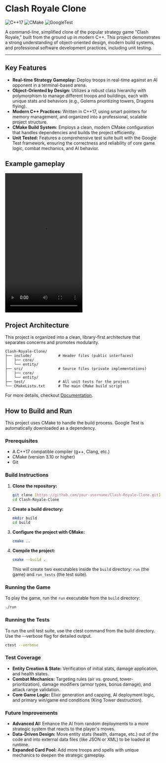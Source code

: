 # Clash Royale Clone

![C++17](https://img.shields.io/badge/C%2B%2B-17-blue.svg)
![CMake](https://img.shields.io/badge/build-CMake-green.svg)
![GoogleTest](https://img.shields.io/badge/tested%20with-GoogleTest-red.svg)

A command-line, simplified clone of the popular strategy game "Clash Royale," built from the ground up in modern C++. This project demonstrates a strong understanding of object-oriented design, modern build systems, and professional software development practices, including unit testing.

---

## Key Features

* **Real-time Strategy Gameplay:** Deploy troops in real-time against an AI opponent in a terminal-based arena.
* **Object-Oriented by Design:** Utilizes a robust class hierarchy with polymorphism to manage different troops and buildings, each with unique stats and behaviors (e.g., Golems prioritizing towers, Dragons flying).
* **Modern C++ Practices:** Written in C++17, using smart pointers for memory management, and organized into a professional, scalable project structure.
* **CMake Build System:** Employs a clean, modern CMake configuration that handles dependencies and builds the project efficiently.
* **Unit Tested:** Features a comprehensive test suite built with the Google Test framework, ensuring the correctness and reliability of core game logic, combat mechanics, and AI behavior.

## Example gameplay
<video controls src="Sample_Gameplay.mp4" title="Title" width = "250" height="450"></video>

## Project Architecture

This project is organized into a clean, library-first architecture that separates concerns and promotes modularity.
```
Clash-Royale-Clone/
├── include/            # Header files (public interfaces)
│   ├── core/
│   └── entity/
├── src/                # Source files (private implementations)
│   ├── core/
│   └── entity/
├── test/               # All unit tests for the project
└── CMakeLists.txt      # The main CMake build script
```

For more details, checkout [Documentation](Architecture_documentation.md).

## How to Build and Run

This project uses CMake to handle the build process. Google Test is automatically downloaded as a dependency.

### Prerequisites
* A C++17 compatible compiler (g++, Clang, etc.)
* CMake (version 3.10 or higher)
* Git

### Build Instructions

1.  **Clone the repository:**
    ```bash
    git clone [https://github.com/your-username/Clash-Royale-Clone.git](https://github.com/your-username/Clash-Royale-Clone.git)
    cd Clash-Royale-Clone
    ```

2.  **Create a build directory:**
    ```bash
    mkdir build
    cd build
    ```

3.  **Configure the project with CMake:**
    ```bash
    cmake ..
    ```

4.  **Compile the project:**
    ```bash
    cmake --build .
    ```
    This will create two executables inside the `build` directory: `run` (the game) and `run_tests` (the test suite).

### Running the Game
To play the game, run the `run` executable from the `build` directory:
```bash
./run
```

### Running the Tests
To run the unit test suite, use the ctest command from the build directory. Use the --verbose flag for detailed output.
```bash
ctest --verbose
```

### Test Coverage
- **Entity Creation & State:** Verification of initial stats, damage application, and health states.
- **Combat Mechanics:** Targeting rules (air vs. ground, tower-prioritization), damage modifiers (armor types, bonus damage), and attack range validation.
- **Core Game Logic:** Elixir generation and capping, AI deployment logic, and primary win/game end conditions (King Tower destruction).

### Future Improvements
- **Advanced AI:** Enhance the AI from random deployments to a more strategic system that reacts to the player's moves.
- **Data-Driven Design:** Move entity stats (health, damage, etc.) out of the code and into external data files (like JSON or XML) to be loaded at runtime.
- **Expanded Card Pool:** Add more troops and spells with unique mechanics to deepen the strategic gameplay.